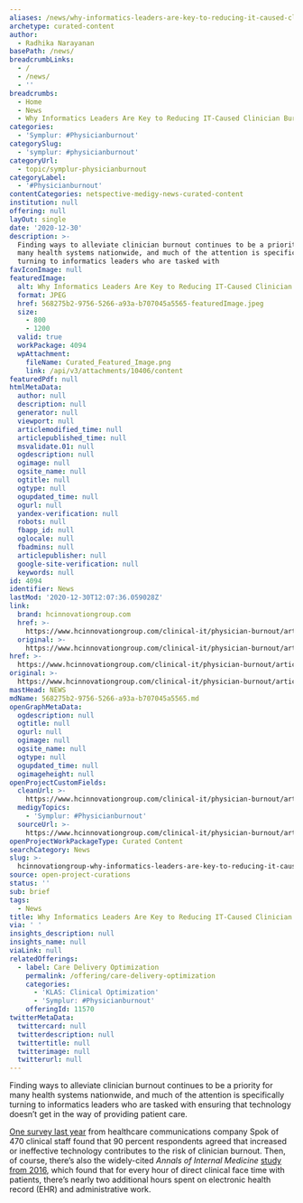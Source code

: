 ```yaml
---
aliases: /news/why-informatics-leaders-are-key-to-reducing-it-caused-clinician-burnout
archetype: curated-content
author:
  - Radhika Narayanan
basePath: /news/
breadcrumbLinks:
  - /
  - /news/
  - ''
breadcrumbs:
  - Home
  - News
  - Why Informatics Leaders Are Key to Reducing IT-Caused Clinician Burnout
categories:
  - 'Symplur: #Physicianburnout'
categorySlug:
  - 'symplur: #physicianburnout'
categoryUrl:
  - topic/symplur-physicianburnout
categoryLabel:
  - '#Physicianburnout'
contentCategories: netspective-medigy-news-curated-content
institution: null
offering: null
layOut: single
date: '2020-12-30'
description: >-
  Finding ways to alleviate clinician burnout continues to be a priority for
  many health systems nationwide, and much of the attention is specifically
  turning to informatics leaders who are tasked with 
favIconImage: null
featuredImage:
  alt: Why Informatics Leaders Are Key to Reducing IT-Caused Clinician Burnout
  format: JPEG
  href: 568275b2-9756-5266-a93a-b707045a5565-featuredImage.jpeg
  size:
    - 800
    - 1200
  valid: true
  workPackage: 4094
  wpAttachment:
    fileName: Curated_Featured_Image.png
    link: /api/v3/attachments/10406/content
featuredPdf: null
htmlMetaData:
  author: null
  description: null
  generator: null
  viewport: null
  articlemodified_time: null
  articlepublished_time: null
  msvalidate.01: null
  ogdescription: null
  ogimage: null
  ogsite_name: null
  ogtitle: null
  ogtype: null
  ogupdated_time: null
  ogurl: null
  yandex-verification: null
  robots: null
  fbapp_id: null
  oglocale: null
  fbadmins: null
  articlepublisher: null
  google-site-verification: null
  keywords: null
id: 4094
identifier: News
lastMod: '2020-12-30T12:07:36.059028Z'
link:
  brand: hcinnovationgroup.com
  href: >-
    https://www.hcinnovationgroup.com/clinical-it/physician-burnout/article/21203684/why-informatics-leaders-are-key-to-reducing-itcaused-clinician-burnout
  original: >-
    https://www.hcinnovationgroup.com/clinical-it/physician-burnout/article/21203684/why-informatics-leaders-are-key-to-reducing-itcaused-clinician-burnout
href: >-
  https://www.hcinnovationgroup.com/clinical-it/physician-burnout/article/21203684/why-informatics-leaders-are-key-to-reducing-itcaused-clinician-burnout
original: >-
  https://www.hcinnovationgroup.com/clinical-it/physician-burnout/article/21203684/why-informatics-leaders-are-key-to-reducing-itcaused-clinician-burnout
mastHead: NEWS
mdName: 568275b2-9756-5266-a93a-b707045a5565.md
openGraphMetaData:
  ogdescription: null
  ogtitle: null
  ogurl: null
  ogimage: null
  ogsite_name: null
  ogtype: null
  ogupdated_time: null
  ogimageheight: null
openProjectCustomFields:
  cleanUrl: >-
    https://www.hcinnovationgroup.com/clinical-it/physician-burnout/article/21203684/why-informatics-leaders-are-key-to-reducing-itcaused-clinician-burnout
  medigyTopics:
    - 'Symplur: #Physicianburnout'
  sourceUrl: >-
    https://www.hcinnovationgroup.com/clinical-it/physician-burnout/article/21203684/why-informatics-leaders-are-key-to-reducing-itcaused-clinician-burnout
openProjectWorkPackageType: Curated Content
searchCategory: News
slug: >-
  hcinnovationgroup-why-informatics-leaders-are-key-to-reducing-it-caused-clinician-burnout
source: open-project-curations
status: ''
sub: brief
tags:
  - News
title: Why Informatics Leaders Are Key to Reducing IT-Caused Clinician Burnout
via: ' '
insights_description: null
insights_name: null
viaLink: null
relatedOfferings:
  - label: Care Delivery Optimization
    permalink: /offering/care-delivery-optimization
    categories:
      - 'KLAS: Clinical Optimization'
      - 'Symplur: #Physicianburnout'
    offeringId: 11570
twitterMetaData:
  twittercard: null
  twitterdescription: null
  twittertitle: null
  twitterimage: null
  twitterurl: null
---
```

<p>Finding ways to alleviate clinician burnout continues to be a priority for many health systems nationwide, and much of the attention is specifically turning to informatics leaders who are tasked with ensuring that technology doesn’t get in the way of providing patient care.</p><p><a href="https://www.hcinnovationgroup.com/clinical-it/physician-burnout/news/21088142/burnout-is-prevalent-but-clinicians-believe-health-systems-dont-properly-address-it">One survey last year</a> from healthcare communications company Spok of 470 clinical staff found that 90 percent respondents agreed that increased or ineffective technology contributes to the risk of clinician burnout. Then, of course, there’s also the widely-cited <i>Annals of Internal Medicine</i> <a href="https://www.acpjournals.org/doi/10.7326/M16-0961?url_ver=Z39.88-2003&amp;rfr_id=ori:rid:crossref.org&amp;rfr_dat=cr_pub%20%200pubmed">study from 2016</a>, which found that for every hour of direct clinical face time with patients, there’s nearly two additional hours spent on electronic health record (EHR) and administrative work.</p>